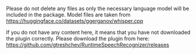 Please do not delete any files as only the necessary language model will be included in the package.
Model files are taken from https://huggingface.co/datasets/ggerganov/whisper.cpp

If you do not have any content here, it means that you have not downloaded the plugin correctly. Please download the plugin from here: https://github.com/gtreshchev/RuntimeSpeechRecognizer/releases